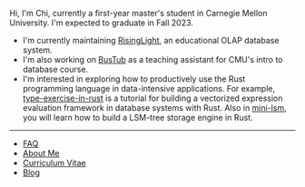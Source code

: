 Hi, I'm Chi, currently a first-year master's student in Carnegie Mellon University. I'm expected to graduate in Fall 2023.

- I'm currently maintaining [RisingLight](https://github.com/risinglightdb/risinglight), an educational OLAP database system.
- I'm also working on [BusTub](https://github.com/cmu-db/bustub) as a teaching assistant for CMU's intro to database course.
- I'm interested in exploring how to productively use the Rust programming language in data-intensive applications. For example, [type-exercise-in-rust](https://github.com/skyzh/type-exercise-in-rust) is a tutorial for building a vectorized expression evaluation framework in database systems with Rust. Also in [mini-lsm](https://github.com/skyzh/mini-lsm), you will learn how to build a LSM-tree storage engine in Rust.
<!--
Fuku Tea closing on August...
- You can sponsor me to build better database systems, craft wonderful education materials, and explore how the Rust programming language fits in the database world.
- ... by buying me [bubble tea in Pittsburgh](https://www.toasttab.com/fuku-tea/giftcards), which makes me productive when coding.
-->

---

* [FAQ](https://www.skyzh.dev)
* [About Me](https://www.skyzh.dev/pages/about/)
* [Curriculum Vitae](https://skyzh.github.io/files/cv.pdf)
* [Blog](https://www.skyzh.dev/blog)
